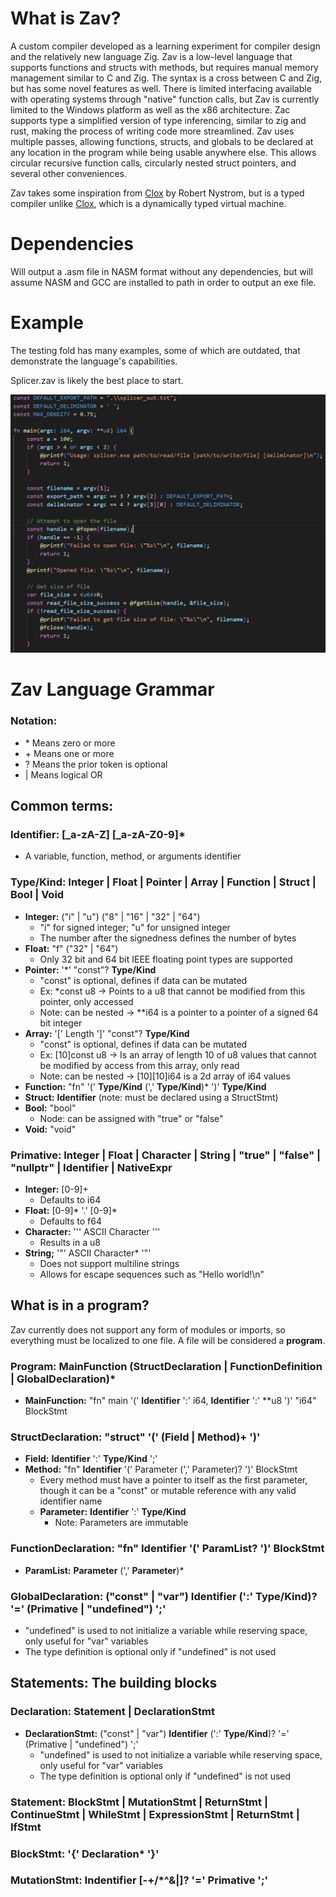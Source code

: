 # What is Zav?
A custom compiler developed as a learning experiment for compiler design and the relatively new language Zig. Zav is a low-level language that supports functions and structs with methods, but requires manual memory management similar to C and Zig. The syntax is a cross between C and Zig, but has some novel features as well. There is limited interfacing available with operating systems through "native" function calls, but Zav is currently limited to the Windows platform as well as the x86 architecture. Zac supports type a simplified version of type inferencing, similar to zig and rust, making the process of writing code more streamlined. Zav uses multiple passes, allowing functions, structs, and globals to be declared at any location in the program while being usable anywhere else. This allows circular recursive function calls, circularly nested struct pointers, and several other conveniences.

Zav takes some inspiration from [Clox](https://craftinginterpreters.com/) by Robert Nystrom, but is a typed compiler unlike [Clox](https://craftinginterpreters.com/), which is a dynamically typed virtual machine.

# Dependencies
Will output a .asm file in NASM format without any dependencies, but will assume NASM and GCC are installed to path in order to output an exe file.

# Example
The testing fold has many examples, some of which are outdated, that demonstrate the language's capabilities.

Splicer.zav is likely the best place to start.

![splizer example](./assets/splicer-example-code.png)

# Zav Language Grammar
### Notation:
- \* Means zero or more
- \+ Means one or more
- \? Means the prior token is optional 
- \| Means logical OR


## Common terms:

### **Identifier:** [_a-zA-Z] [_a-zA-Z0-9]*
  - A variable, function, method, or arguments identifier

### **Type/Kind:** Integer | Float | Pointer | Array | Function | Struct | Bool | Void
  - **Integer:** ("i" | "u") ("8" | "16" | "32" | "64")
    - "i" for signed integer; "u" for unsigned integer
    - The number after the signedness defines the number of bytes
  - **Float:** "f" ("32" | "64")
    - Only 32 bit and 64 bit IEEE floating point types are supported
  - **Pointer:** '*' "const"? **Type/Kind**
    - "const" is optional, defines if data can be mutated
    - Ex: *const u8 -> Points to a u8 that cannot be modified from this pointer, only accessed
    - Note: can be nested -> **i64 is a pointer to a pointer of a signed 64 bit integer
  - **Array:** '[' Length ']' "const"? **Type/Kind**
    - "const" is optional, defines if data can be mutated
    - Ex: [10]const u8 -> Is an array of length 10 of u8 values that cannot be modified by access from this array, only read
    - Note: can be nested -> [10][10]i64 is a 2d array of i64 values
  - **Function:** "fn" '(' **Type/Kind** (',' **Type/Kind**)* ')' **Type/Kind**
  - **Struct:** **Identifier** (note: must be declared using a StructStmt)
  - **Bool:** "bool"
    - Node: can be assigned with "true" or "false"
  - **Void:** "void"

### **Primative:** Integer | Float | Character | String | "true" | "false" | "nullptr" | **Identifier** | **NativeExpr**
  - **Integer:** [0-9]+
    - Defaults to i64
  - **Float:** [0-9]* '.' [0-9]*
    - Defaults to f64
  - **Character:** '\'' ASCII Character '\''
    - Results in a u8
  - **String;** '\"' ASCII Character* '\"'
    - Does not support multiline strings
    - Allows for escape sequences such as "Hello world!\n"


## What is in a program?
Zav currently does not support any form of modules or imports, so everything must be localized to one file. A file will be considered a **program**.

### **Program:** MainFunction (StructDeclaration | FunctionDefinition | GlobalDeclaration)*
  - **MainFunction:** "fn" main '(' **Identifier** ':' i64, **Identifier** ':' **u8 ')' "i64" BlockStmt
### **StructDeclaration:** "struct" '(' (Field | Method)+ ')'
  - **Field:** **Identifier** ':' **Type/Kind** ';'
  - **Method:** "fn" **Identifier** '(' Parameter (',' Parameter)? ')' BlockStmt
    - Every method must have a pointer to itself as the first parameter, though it can be a "const" or mutable reference with any valid identifier name
    - **Parameter:** **Identifier** ':' **Type/Kind**
      - Note: Parameters are immutable
### **FunctionDeclaration:** "fn" **Identifier** '(' ParamList? ')' BlockStmt
  - **ParamList:** **Parameter** (',' **Parameter**)*
### **GlobalDeclaration:** ("const" | "var") **Identifier** (':' **Type/Kind**)? '=' (Primative | "undefined") ';'
  - "undefined" is used to not initialize a variable while reserving space, only useful for "var" variables
  - The type definition is optional only if "undefined" is not used


## Statements: The building blocks

### **Declaration:** Statement | DeclarationStmt
  - **DeclarationStmt:** ("const" | "var") **Identifier** (':' **Type/Kind**)? '=' (Primative | "undefined") ';'
    - "undefined" is used to not initialize a variable while reserving space, only useful for "var" variables
    - The type definition is optional only if "undefined" is not used

### **Statement:** BlockStmt | MutationStmt | ReturnStmt | ContinueStmt | WhileStmt | ExpressionStmt | ReturnStmt | IfStmt

### **BlockStmt:** '{' Declaration* '}'
### **MutationStmt:** **Indentifier** [-+/*^&|]? '=' Primative ';'


